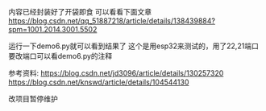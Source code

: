 内容已经封装好了开袋即食
可以看看下面文章
https://blog.csdn.net/qq_51887218/article/details/138439884?spm=1001.2014.3001.5502

运行一下demo6.py就可以看到结果了
这个是用esp32来测试的，用了22,21端口
要改端口可以看demo6.py的注释


参考资料:
https://blog.csdn.net/jd3096/article/details/130257320
https://blog.csdn.net/knswd/article/details/104544130

改项目暂停维护
